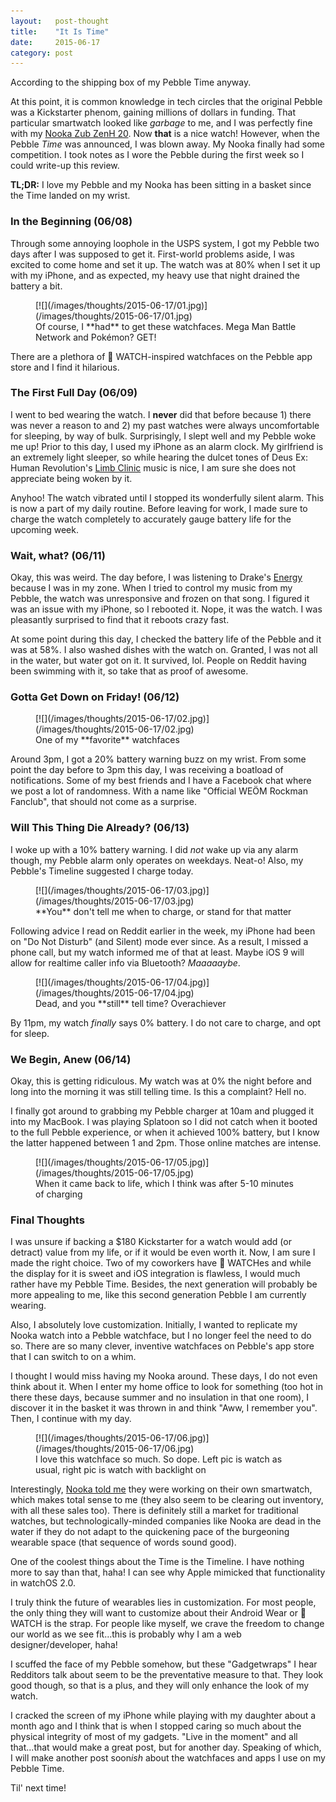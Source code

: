 ```yaml
---
layout:   post-thought
title:    "It Is Time"
date:     2015-06-17
category: post
---
```


According to the shipping box of my Pebble Time anyway.

At this point, it is common knowledge in tech circles that the original Pebble was a Kickstarter phenom, gaining millions of dollars in funding. That particular smartwatch looked like *garbage* to me, and I was perfectly fine with my [Nooka Zub ZenH 20](http://www.nooka.com/shop/nooka-watches/zub-20/zub-zenh-20-black). Now **that** is a nice watch! However, when the Pebble *Time* was announced, I was blown away. My Nooka finally had some competition. I took notes as I wore the Pebble during the first week so I could write-up this review.

**TL;DR:** I love my Pebble and my Nooka has been sitting in a basket since the Time landed on my wrist.


### In the Beginning (06/08)

Through some annoying loophole in the USPS system, I got my Pebble two days after I was supposed to get it. First-world problems aside, I was excited to come home and set it up. The watch was at 80% when I set it up with my iPhone, and as expected, my heavy use that night drained the battery a bit.

<figure>
  [![](/images/thoughts/2015-06-17/01.jpg)](/images/thoughts/2015-06-17/01.jpg)
  <figcaption>Of course, I **had** to get these watchfaces. Mega Man Battle Network and Pokémon? GET!</figcaption>
</figure>

There are a plethora of  WATCH-inspired watchfaces on the Pebble app store and I find it hilarious.



### The First Full Day (06/09)

I went to bed wearing the watch. I **never** did that before because 1) there was never a reason to and 2) my past watches were always uncomfortable for sleeping, by way of bulk. Surprisingly, I slept well and my Pebble woke me up! Prior to this day, I used my iPhone as an alarm clock. My girlfriend is an extremely light sleeper, so while hearing the dulcet tones of Deus Ex: Human Revolution's [Limb Clinic](https://www.youtube.com/watch?v=5YQPydQnaoo) music is nice, I am sure she does not appreciate being woken by it.

Anyhoo! The watch vibrated until I stopped its wonderfully silent alarm. This is now a part of my daily routine. Before leaving for work, I made sure to charge the watch completely to accurately gauge battery life for the upcoming week.



### Wait, what? (06/11)

Okay, this was weird. The day before, I was listening to Drake's [Energy](https://www.youtube.com/watch?v=J-AjsctjklI) because I was in my zone. When I tried to control my music from my Pebble, the watch was unresponsive and frozen on that song. I figured it was an issue with my iPhone, so I rebooted it. Nope, it was the watch. I was pleasantly surprised to find that it reboots crazy fast.

At some point during this day, I checked the battery life of the Pebble and it was at 58%. I also washed dishes with the watch on. Granted, I was not all in the water, but water got on it. It survived, lol. People on Reddit having been swimming with it, so take that as proof of awesome.



### Gotta Get Down on Friday! (06/12)

<figure>
  [![](/images/thoughts/2015-06-17/02.jpg)](/images/thoughts/2015-06-17/02.jpg)
  <figcaption>One of my **favorite** watchfaces</figcaption>
</figure>

Around 3pm, I got a 20% battery warning buzz on my wrist. From some point the day before to 3pm this day, I was receiving a boatload of notifications. Some of my best friends and I have a Facebook chat where we post a lot of randomness. With a name like "Official WEÖM Rockman Fanclub", that should not come as a surprise.



### Will This Thing Die Already? (06/13)

I woke up with a 10% battery warning. I did *not* wake up via any alarm though, my Pebble alarm only operates on weekdays. Neat-o! Also, my Pebble's Timeline suggested I charge today.

<figure>
  [![](/images/thoughts/2015-06-17/03.jpg)](/images/thoughts/2015-06-17/03.jpg)
  <figcaption>**You** don't tell me when to charge, or stand for that matter</figcaption>
</figure>

Following advice I read on Reddit earlier in the week, my iPhone had been on "Do Not Disturb" (and Silent) mode ever since. As a result, I missed a phone call, but my watch informed me of that at least. Maybe iOS 9 will allow for realtime caller info via Bluetooth? *Maaaaaybe*.

<figure>
  [![](/images/thoughts/2015-06-17/04.jpg)](/images/thoughts/2015-06-17/04.jpg)
  <figcaption>Dead, and you **still** tell time? Overachiever</figcaption>
</figure>

By 11pm, my watch *finally* says 0% battery. I do not care to charge, and opt for sleep.



### We Begin, Anew (06/14)

Okay, this is getting ridiculous. My watch was at 0% the night before and long into the morning it was still telling time. Is this a complaint? Hell no.

I finally got around to grabbing my Pebble charger at 10am and plugged it into my MacBook. I was playing Splatoon so I did not catch when it booted to the full Pebble experience, or when it achieved 100% battery, but I know the latter happened between 1 and 2pm. Those online matches are intense.

<figure>
  [![](/images/thoughts/2015-06-17/05.jpg)](/images/thoughts/2015-06-17/05.jpg)
  <figcaption>When it came back to life, which I think was after 5-10 minutes of charging</figcaption>
</figure>



### Final Thoughts

I was unsure if backing a $180 Kickstarter for a watch would add (or detract) value from my life, or if it would be even worth it. Now, I am sure I made the right choice. Two of my coworkers have  WATCHes and while the display for it is sweet and iOS integration is flawless, I would much rather have my Pebble Time. Besides, the next generation will probably be more appealing to me, like this second generation Pebble I am currently wearing.

Also, I absolutely love customization. Initially, I wanted to replicate my Nooka watch into a Pebble watchface, but I no longer feel the need to do so. There are so many clever, inventive watchfaces on Pebble's app store that I can switch to on a whim.

I thought I would miss having my Nooka around. These days, I do not even think about it. When I enter my home office to look for something (too hot in there these days, because summer and no insulation in that one room), I discover it in the basket it was thrown in and think "Aww, I remember you". Then, I continue with my day.

<figure>
  [![](/images/thoughts/2015-06-17/06.jpg)](/images/thoughts/2015-06-17/06.jpg)
  <figcaption>I love this watchface so much. So dope. Left pic is watch as usual, right pic is watch with backlight on</figcaption>
</figure>

Interestingly, [Nooka told me](https://twitter.com/Nooka/status/604318544646393858) they were working on their own smartwatch, which makes total sense to me (they also seem to be clearing out inventory, with all these sales too). There is definitely still a market for traditional watches, but technologically-minded companies like Nooka are dead in the water if they do not adapt to the quickening pace of the burgeoning wearable space (that sequence of words sound good).

One of the coolest things about the Time is the Timeline. I have nothing more to say than that, haha! I can see why Apple mimicked that functionality in watchOS 2.0.

I truly think the future of wearables lies in customization. For most people, the only thing they will want to customize about their Android Wear or  WATCH is the strap. For people like myself, we crave the freedom to change our world as we see fit...this is probably why I am a web designer/developer, haha!

I scuffed the face of my Pebble somehow, but these "Gadgetwraps" I hear Redditors talk about seem to be the preventative measure to that. They look good though, so that is a plus, and they will only enhance the look of my watch.

I cracked the screen of my iPhone while playing with my daughter about a month ago and I think that is when I stopped caring so much about the physical integrity of most of my gadgets. "Live in the moment" and all that...that would make a great post, but for another day. Speaking of which, I will make another post soon*ish* about the watchfaces and apps I use on my Pebble Time.

Til' next time!